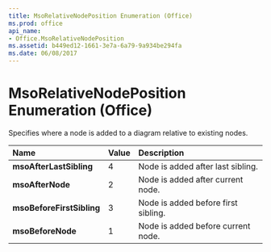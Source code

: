```yaml
---
title: MsoRelativeNodePosition Enumeration (Office)
ms.prod: office
api_name:
- Office.MsoRelativeNodePosition
ms.assetid: b449ed12-1661-3e7a-6a79-9a934be294fa
ms.date: 06/08/2017
---
```



# MsoRelativeNodePosition Enumeration (Office)

Specifies where a node is added to a diagram relative to existing nodes.



|**Name**|**Value**|**Description**|
|:-----|:-----|:-----|
|**msoAfterLastSibling**|4|Node is added after last sibling.|
|**msoAfterNode**|2|Node is added after current node.|
|**msoBeforeFirstSibling**|3|Node is added before first sibling.|
|**msoBeforeNode**|1|Node is added before current node.|

